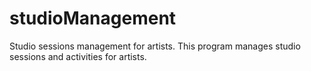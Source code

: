 # studioManagement
Studio sessions management for artists.
This program manages studio sessions and activities for artists.
